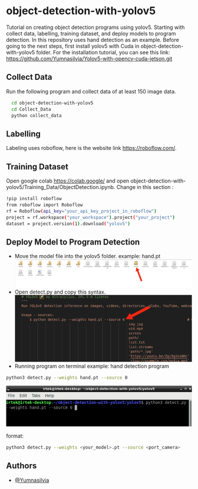 
# object-detection-with-yolov5

Tutorial on creating object detection programs using yolov5. Starting with collect data, labelling, training dataset, and deploy models to program detection. In this repository uses hand detection as an example. Before going to the next steps, first install yolov5 with Cuda in object-detection-with-yolov5 folder. For the installation tutorial, you can see this link: https://github.com/Yumnasilvia/Yolov5-with-opencv-cuda-jetson.git





## Collect Data

Run the following program and collect data of at least 150 image data.
```bash
  cd object-detection-with-yolov5
  cd Collect_Data
  python collect_data
```
## Labelling
Labeling uses roboflow, here is the website link https://roboflow.com/.

## Training Dataset
Open google colab https://colab.google/
and open object-detection-with-yolov5/Training_Data/ObjectDetection.ipynb. Change in this section :
```bash
!pip install roboflow
from roboflow import Roboflow
rf = Roboflow(api_key="your_api_key_project_in_roboflow")
project = rf.workspace("your_workspace").project("your_project")
dataset = project.version(1).download("yolov5")
```
## Deploy Model to Program Detection
- Move the model file into the yolov5 folder.
example: hand.pt
![App Screenshot](picture_1.png)
- Open detect.py and copy this syntax.
![App Screenshot](picture_2.png)
- Running program on terminal
example: hand detection program
```bash
python3 detect.py --weights hand.pt --source 0 
```
![App Screenshot](picture.png)

format:
```bash
python3 detect.py --weights <your_model>.pt --source <port_camera> 
```
## Authors

- [@Yumnasilvia](https://www.github.com/Yumnasilvia)

